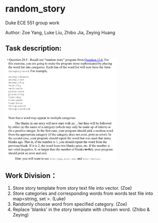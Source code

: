 # random_story
Duke ECE 551 group work

Author: Zoe Yang, Luke Liu, Zhibo Jia, Zeying Huang
 

## Task description:
<img src="task_description.jpg" width="70%">

## Work Division：
1. Store story template from story text file into vector<stirng>. (Zoe)
2. Store categories and corresponding words from words test file into map<string, set<string> >. (Luke)
3. Randomly choose word from specified category. (Zoe)
4. Replace 'blanks' in the story template with chosen word. (Zhibo & Zeying)


